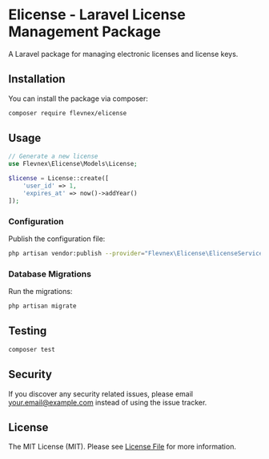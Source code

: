 # Elicense - Laravel License Management Package

A Laravel package for managing electronic licenses and license keys.

## Installation

You can install the package via composer:

```bash
composer require flevnex/elicense
```

## Usage

```php
// Generate a new license
use Flevnex\Elicense\Models\License;

$license = License::create([
    'user_id' => 1,
    'expires_at' => now()->addYear()
]);
```

### Configuration

Publish the configuration file:

```bash
php artisan vendor:publish --provider="Flevnex\Elicense\ElicenseServiceProvider"
```

### Database Migrations

Run the migrations:

```bash
php artisan migrate
```

## Testing

```bash
composer test
```

## Security

If you discover any security related issues, please email your.email@example.com instead of using the issue tracker.

## License

The MIT License (MIT). Please see [License File](LICENSE.md) for more information.